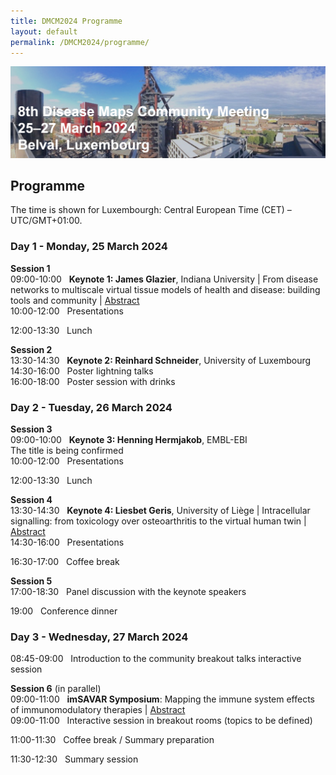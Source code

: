 ```yaml
---
title: DMCM2024 Programme
layout: default
permalink: /DMCM2024/programme/
---
```


<img src="/images/places/Belval08.jpg"/>

## Programme

The time is shown for Luxembourgh: Central European Time (CET) – UTC/GMT+01:00.

### Day 1 - Monday, 25 March 2024

**Session 1** \
09:00-10:00 &nbsp; **Keynote 1: James Glazier**, Indiana University | From disease networks to multiscale virtual tissue models of health and disease: building tools and community | [Abstract](/DMCM2024/JamesGlazier) \
10:00-12:00 &nbsp; Presentations

12:00-13:30 &nbsp; Lunch

**Session 2** \
13:30-14:30 &nbsp; **Keynote 2: Reinhard Schneider**, University of Luxembourg \
14:30-16:00 &nbsp; Poster lightning talks \
16:00-18:00 &nbsp; Poster session with drinks

### Day 2 - Tuesday, 26 March 2024

**Session 3** \
09:00-10:00 &nbsp; **Keynote 3: Henning Hermjakob**, EMBL-EBI \
The title is being confirmed \
10:00-12:00 &nbsp; Presentations

12:00-13:30 &nbsp; Lunch

**Session 4** \
13:30-14:30 &nbsp; **Keynote 4: Liesbet Geris**, University of Liège | Intracellular signalling: from toxicology over osteoarthritis to the virtual human twin | [Abstract](/DMCM2024/LiesbetGeris) \
14:30-16:00 &nbsp; Presentations

16:30-17:00 &nbsp; Coffee break

**Session 5** \
17:00-18:30 &nbsp; Panel discussion with the keynote speakers

19:00	&nbsp; Conference dinner

### Day 3 - Wednesday, 27 March 2024

08:45-09:00 &nbsp; Introduction to the community breakout talks interactive session

**Session 6** (in parallel) \
09:00-11:00 &nbsp; **imSAVAR Symposium**: Mapping the immune system effects of immunomodulatory therapies | [Abstract](/DMCM2024/imSAVAR) \
09:00-11:00 &nbsp; Interactive session in breakout rooms (topics to be defined)

11:00-11:30 &nbsp; Coffee break / Summary preparation

11:30-12:30 &nbsp; Summary session



<!--
| **Session**   | **Time**     | **Activity**                                                |
|---------------|--------------|-------------------------------------------------------------|
| **Session 1** | 09:00-09:05  | **Welcome** |
|               | 09:05-10:05  | **Keynote speaker 1** |         
|               | 10:05-12:00  | **Presentations** |
|               | 12:00-13:30  | Lunch |
| **Session 2** | 13:30-14:30  | **Keynote speaker 2** |
|               | 14:30-16:00  | **Poster lightning talks** |
|               | 16:00-18:00  | **Poster session with drinks** |  
-->

